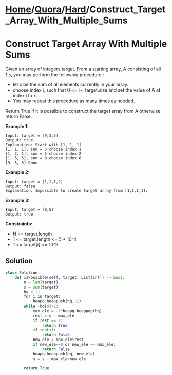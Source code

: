 # [Home](./../..)/[Quora](./..)/[Hard](./)/Construct_Target_Array_With_Multiple_Sums
<h1>Construct Target Array With Multiple Sums</h1>

<p>
Given an array of integers target. From a starting array, A consisting of all 1's, you may perform the following procedure :

* let x be the sum of all elements currently in your array.
* choose index i, such that 0 <= i < target.size and set the value of A at index i to x.
* You may repeat this procedure as many times as needed.

Return True if it is possible to construct the target array from A otherwise return False.
</p>

<b>Example 1:</b>

    Input: target = [9,3,5]
    Output: true
    Explanation: Start with [1, 1, 1] 
    [1, 1, 1], sum = 3 choose index 1
    [1, 3, 1], sum = 5 choose index 2
    [1, 3, 5], sum = 9 choose index 0
    [9, 3, 5] Done
    
<b>Example 2:</b>

    Input: target = [1,1,1,2]
    Output: false
    Explanation: Impossible to create target array from [1,1,1,1].
    
<b>Example 3:</b>

    Input: target = [8,5]
    Output: true

<b>Constraints:</b>

- N == target.length
- 1 <= target.length <= 5 * 10^4
- 1 <= target[i] <= 10^9

<h2>Solution</h2>

```python
class Solution:
    def isPossible(self, target: List[int]) -> bool:
        n = len(target)
        s = sum(target)
        hq = []
        for i in target:
            heapq.heappush(hq,-i)    
        while -hq[0]>1:
            max_ele = -1*heapq.heappop(hq)
            rest = s - max_ele
            if rest == 1:
                return True
            if rest<1:
                return False
            new_ele = max_ele%rest
            if new_ele==0 or new_ele == max_ele:
                return False
            heapq.heappush(hq,-new_ele)
            s = s - max_ele+new_ele

        return True
```
